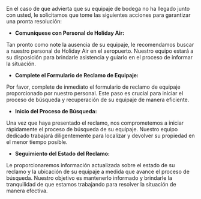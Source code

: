 En el caso de que advierta que su equipaje de bodega no ha llegado junto con usted, le solicitamos que tome las siguientes acciones para garantizar una pronta resolución:

- **Comuníquese con Personal de Holiday Air:**

Tan pronto como note la ausencia de su equipaje, le recomendamos buscar a nuestro personal de Holiday Air en el aeropuerto. Nuestro equipo estará a su disposición para brindarle asistencia y guiarlo en el proceso de informar la situación.

- **Complete el Formulario de Reclamo de Equipaje:**

Por favor, complete de inmediato el formulario de reclamo de equipaje proporcionado por nuestro personal. Este paso es crucial para iniciar el proceso de búsqueda y recuperación de su equipaje de manera eficiente.

- **Inicio del Proceso de Búsqueda:**

Una vez que haya presentado el reclamo, nos comprometemos a iniciar rápidamente el proceso de búsqueda de su equipaje. Nuestro equipo dedicado trabajará diligentemente para localizar y devolver su propiedad en el menor tiempo posible.

- **Seguimiento del Estado del Reclamo:**

Le proporcionaremos información actualizada sobre el estado de su reclamo y la ubicación de su equipaje a medida que avance el proceso de búsqueda. Nuestro objetivo es mantenerlo informado y brindarle la tranquilidad de que estamos trabajando para resolver la situación de manera efectiva.
